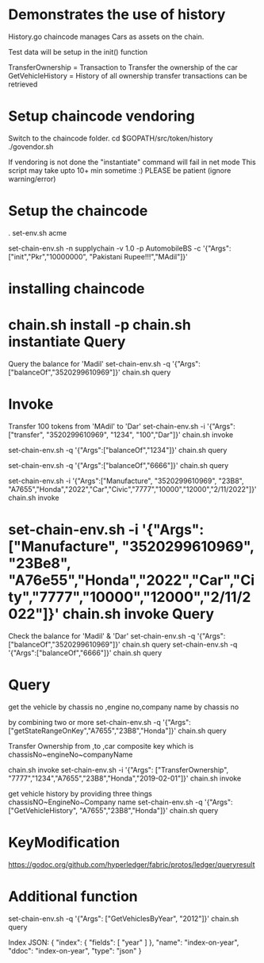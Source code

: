 Demonstrates the use of history
===============================
History.go chaincode manages Cars as assets on the chain.
<!-- Each Car managed on the chain is identified by a key = VIN (Vehicle Identification Number) -->
Test data will be setup in the init() function

TransferOwnership  = Transaction to Transfer the ownership of the car
GetVehicleHistory  = History of all ownership transfer transactions can be retrieved

Setup chaincode vendoring
=========================
Switch to the chaincode folder. 
cd $GOPATH/src/token/history
./govendor.sh

If vendoring is not done the "instantiate" command will fail in net mode
This script may take upto 10+ min sometime :) PLEASE be patient
(ignore warning/error)

Setup the chaincode
===================
. set-env.sh acme
<!-- set-chain-env.sh -n history  -v 1.0   -p  AutomobileBS  -c '{"Args":["init","Pkr","10000000", "Pakistani Rupee!!!","MAdil"]}'
set-chain-env.sh -n transfer  -v 1.0   -p  AutomobileBS  -c '{"Args":["init","Pkr","10000000", "Pakistani Rupee!!!","MAdil"]}' -->
set-chain-env.sh -n supplychain  -v 1.0   -p  AutomobileBS  -c '{"Args":["init","Pkr","10000000", "Pakistani Rupee!!!","MAdil"]}'

installing chaincode
==================
 chain.sh install -p
chain.sh instantiate
Query
=====
Query the balance for 'Madil'
 set-chain-env.sh         -q   '{"Args":["balanceOf","3520299610969"]}'
 chain.sh query

Invoke
======
Transfer 100 tokens from 'MAdil' to 'Dar'
  set-chain-env.sh         -i   '{"Args":["transfer", "3520299610969", "1234", "100","Dar"]}'
  chain.sh  invoke

   set-chain-env.sh         -q   '{"Args":["balanceOf","1234"]}'
 chain.sh query

 set-chain-env.sh         -q   '{"Args":["balanceOf","6666"]}'
 chain.sh query
 
 set-chain-env.sh         -i   '{"Args":["Manufacture", "3520299610969", "23B8", "A7655","Honda","2022","Car","Civic","7777","10000","12000","2/11/2022"]}'
  chain.sh  invoke

   set-chain-env.sh         -i   '{"Args":["Manufacture", "3520299610969", "23Be8", "A76e55","Honda","2022","Car","City","7777","10000","12000","2/11/2022"]}'
  chain.sh  invoke
Query
=====
Check the balance for 'Madil' & 'Dar'
 set-chain-env.sh         -q   '{"Args":["balanceOf","3520299610969"]}'
 chain.sh query
 set-chain-env.sh         -q   '{"Args":["balanceOf","6666"]}'
 chain.sh query

Query 
====
get the vehicle by chassis no ,engine no,company name
by chassis no
<!-- set-chain-env.sh         -q   '{"Args":["getStateRangeOnKey","23B8"]}'
 chain.sh query
 by engine no
 set-chain-env.sh         -q   '{"Args":["getStateRangeOnKey","A7655"]}'
 chain.sh query

 by company name
  set-chain-env.sh         -q   '{"Args":["getStateRangeOnKey","Honda"]}'
 chain.sh query -->
  by combining two or more
   set-chain-env.sh         -q   '{"Args":["getStateRangeOnKey","A7655","23B8","Honda"]}'
 chain.sh query




<!-- set-chain-env.sh  -q '{"Args": ["GetVehicleByVin", "100"]}'
chain.sh query -->

Transfer Ownership
 from ,to ,car composite key which is chassisNo~engineNo~companyName

chain.sh invoke
set-chain-env.sh  -i '{"Args": ["TransferOwnership", "7777","1234","A7655","23B8","Honda","2019-02-01"]}'
chain.sh invoke



get vehicle history by providing three things
chassisNO~EngineNo~Company name
set-chain-env.sh  -q '{"Args": ["GetVehicleHistory", "A7655","23B8","Honda"]}'
chain.sh query

<!-- Assets:
======
VIN,Make,Model,Year,Owner
100,toyota,corolla,2001,J Smith
200,honda,civic,199,G Roger
300,audi,a5,1999,S Ripple
400,bmw,x5,2013,M Jane
500,toyota,camry,2018,J Hoover -->

KeyModification
===============
https://godoc.org/github.com/hyperledger/fabric/protos/ledger/queryresult

Additional function
===================
set-chain-env.sh  -q '{"Args": ["GetVehiclesByYear", "2012"]}'
chain.sh query

Index JSON:
{
    "index": {
       "fields": [
          "year"
       ]
    },
    "name": "index-on-year",
    "ddoc": "index-on-year",
    "type": "json"
 }
